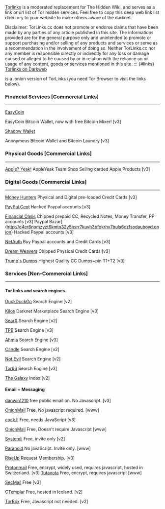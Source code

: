 [Torlinks](https://TorLinks.cc)
 is a moderated replacement for The Hidden Wiki, and serves as a link or url list of Tor hidden services.
Feel free to copy this deep web link list directory to your website to make others aware of the darknet.

Disclaimer: TorLinks.cc does not promote or endorse claims that have been made by any parties of any article published in this site. The informations provided are for the general purpose only and unintended to promote or support purchasing and/or selling of any products and services or serve as a recommendation in the involvement of doing so. Neither TorLinks.cc nor any member is responsible directly or indirectly for any loss or damage caused or alleged to be caused by or in relation with the reliance on or usage of any content, goods or services mentioned in this site.
::: {#links}
[Torlinks on Darkweb](http://pf72rzncvycnfv7xmzag67vfn5qsvmjqc6yyrftofzjyvufk6mmgw2id.onion/)
 
is a .onion version of TorLinks (you need Tor Browser to visit the links below).


### Financial Services [Commercial Links]


------------------------------------------------------------------------

[EasyCoin](http://gvow5kv6o4no7eotipkyygmc5fp5747ng2d2towhc6jzxmn3qvumc3yd.onion%20)

EasyCoin Bitcoin Wallet, now with free Bitcoin Mixer! [v3]


[Shadow Wallet](http://vv6i6goustvtjc3klngt4ncypny5vdm4ygkrukwgvabm2tt36tplccid.onion)
 
Anonymous Bitcoin Wallet and Bitcoin Laundry [v3]

 
### Physical Goods [Commercial Links]

------------------------------------------------------------------------

[Apple? Yeak!](http://g5y4xtizlwcdob3ldwuqe4aid5wimdrl6inz55vdnybqpny6lc7q32ad.onion/)
AppleYeak Team Shop Selling carded Apple Products [v3]


### Digital Goods [Commercial Links]

------------------------------------------------------------------------

[Money Hunters](http://rq532gaarpa532qavgxbgtt5edzetsnpxjcz6lw3njobpdjohcq7lgqd.onion)
Physical and Digital pre-loaded Credit Cards [v3]

 
[PayPal Cent](http://vreoyexdhtexn4q7wysjt5aafhavmtjfhfo4wjnhr76m4g3hsmsxfdqd.onion)
Hacked Paypal accounts [v3]


[Financial Oasis](http://njc5v7ldvxgb2yr4reovoaha7jumiwxpf37doxxl3ioryqh6eaqi23ad.onion)
Chipped prepaid CC, Recycled Notes, Money Transfer, PP accounts [v3] 
 Paypal Bazar](http://e4er6nomzyzt6kmto32y5hsrr7kuvh3bfqkrhv7buls6ozfsodauboyd.onion)
Hacked Paypal accounts [v3]


[NetAuth](http://keee5q4uutzq62b6am6sf6wiatlszmvgxmw6bmznozovopszy3ec5nad.onion)
Buy Paypal accounts and Credit Cards [v3]

[Dream Weavers](http://2pdhycyxpxptoycyn62vxjcca5uh4m7m7zwwj56km427rm2eddars6ad.onion)
Chipped Physical Credit Cards [v3]

[Trump\'s Dumps](http://6re3xmkly64bz3tioaohwy45kd4ci7xlswu74ek4jehj3oqvaksxj3id.onion)
Highest Quality CC Dumps+pin T1+T2 [v3]


### Services [Non-Commercial Links]

------------------------------------------------------------------------

#### Tor links and search engines.

[DuckDuckGo](http://3g2upl4pq6kufc4m.onion/)
Search Engine [v2]

[Kilos](http://mlyusr6htlxsyc7t2f4z53wdxh3win7q3qpxcrbam6jf3dmua7tnzuyd.onion)
Darknet Marketplace Search Engine [v3]

[SearX](http://ulrn6sryqaifefld.onion/)
Search Engine [v2]

[TPB](http://piratebayo3klnzokct3wt5yyxb2vpebbuyjl7m623iaxmqhsd52coid.onion/)
Search Engine [v3]

[Ahmia](http://juhanurmihxlp77nkq76byazcldy2hlmovfu2epvl5ankdibsot4csyd.onion/)
Search Engine [v3]

[Candle](http://gjobqjj7wyczbqie.onion/)
Search Engine [v2]

[Not Evil](http://hss3uro2hsxfogfq.onion/)
Search Engine [v2]

[Tor66](http://tor66sewebgixwhcqfnp5inzp5x5uohhdy3kvtnyfxc2e5mxiuh34iid.onion/)
Search Engine [v3]

[The Galaxy](http://jld3zkuo4b5mbios.onion/)
Index [v2]



#### Email + Messaging

[danwin1210](http://danielas3rtn54uwmofdo3x2bsdifr47huasnmbgqzfrec5ubupvtpid.onion/mail/index.php)
free public email on. No Javascript. [v3]

[OnionMail](http://en.onionmail.info/)
Free, No javascript required. [www]

[cock.li](http://rurcblzhmdk22kttfkel2zduhyu3r6to7knyc7wiorzrx5gw4c3lftad.onion/)
Free, needs JavaScript [v3]

[OnionMail](http://en.onionmail.info/)
Free, Doesn\'t require Javascript [www]

[Systemli](http://h2qkxasmmqdmyiov.onion/)
Free, invite only [v2]

[Paranoid](https://paranoid.email/)
No javaScript. Invite only. [www]

[RiseUp](http://5gdvpfoh6kb2iqbizb37lzk2ddzrwa47m6rpdueg2m656fovmbhoptqd.onion/rc/)
Request Membership. [v3]

[Protonmail](https://protonmailrmez3lotccipshtkleegetolb73fuirgj7r4o4vfu7ozyd.onion/)
Free, encrypt, widely used, requires javascript, hosted in Switzerland. [v3] 
[Tutanota](https://tutanota.com/)
Free, encrypt, requires javascript [www]

[SecMail](http://secmail63sex4dfw6h2nsrbmfz2z6alwxe4e3adtkpd4pcvkhht4jdad.onion/)
Free [v3]

[CTemplar](http://ctemplar42u6fulx.onion/)
Free, hosted in Iceland. [v2]

[TorBox](http://torbox3uiot6wchz.onion)
Free, Javascript not needed. [v2] 
